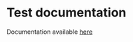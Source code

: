 # Test documentation

Documentation available [here](https://zucchettiaxess.github.io/test-docs.github.io/)
